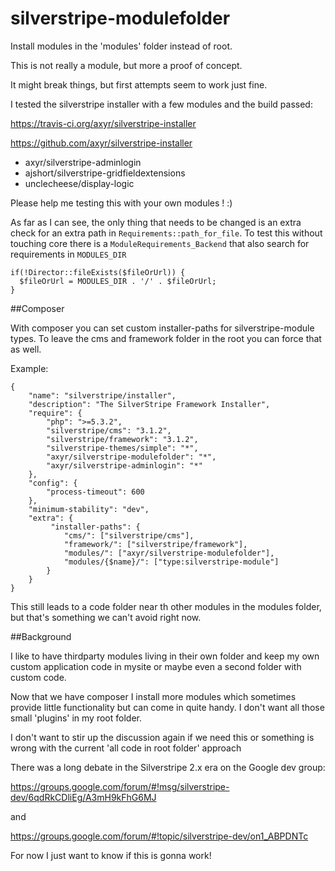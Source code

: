 silverstripe-modulefolder
=========================

Install modules in the 'modules' folder instead of root.

This is not really a module, but more a proof of concept.

It might break things, but first attempts seem to work just fine.

I tested the silverstripe installer with a few modules and the build passed:

https://travis-ci.org/axyr/silverstripe-installer

https://github.com/axyr/silverstripe-installer

- axyr/silverstripe-adminlogin
- ajshort/silverstripe-gridfieldextensions
- unclecheese/display-logic

Please help me testing this with your own modules ! :)

As far as I can see, the only thing that needs to be changed is an extra check for an extra path in `Requirements::path_for_file`.
To test this without touching core there is a `ModuleRequirements_Backend` that also search for requirements in `MODULES_DIR`

	if(!Director::fileExists($fileOrUrl)) {
	  $fileOrUrl = MODULES_DIR . '/' . $fileOrUrl;
	}

##Composer

With composer you can set custom installer-paths for silverstripe-module types.
To leave the cms and framework folder in the root you can force that as well.

Example:

	{
		"name": "silverstripe/installer",
		"description": "The SilverStripe Framework Installer",
		"require": {
			"php": ">=5.3.2",
			"silverstripe/cms": "3.1.2",
			"silverstripe/framework": "3.1.2",
			"silverstripe-themes/simple": "*",
			"axyr/silverstripe-modulefolder": "*",
			"axyr/silverstripe-adminlogin": "*"
		},
		"config": {
			"process-timeout": 600	
		},
		"minimum-stability": "dev",
		"extra": {
			 "installer-paths": {
				"cms/": ["silverstripe/cms"],
				"framework/": ["silverstripe/framework"],
				"modules/": ["axyr/silverstripe-modulefolder"],
				"modules/{$name}/": ["type:silverstripe-module"]
			}
		}
	}

This still leads to a code folder near th other modules in the modules folder, but that's something we can't avoid right now.


##Background

I like to have thirdparty modules living in their own folder and keep my own custom application code in mysite or maybe even a second folder with custom code.

Now that we have composer I install more modules which sometimes provide little functionality but can come in quite handy.
I don't want all those small 'plugins' in my root folder.

I don't want to stir up the discussion again if we need this or something is wrong with the current 'all code in root folder' approach

There was a long debate in the Silverstripe 2.x era on the Google dev group:

https://groups.google.com/forum/#!msg/silverstripe-dev/6qdRkCDliEg/A3mH9kFhG6MJ

and
 
https://groups.google.com/forum/#!topic/silverstripe-dev/on1_ABPDNTc

For now I just want to know if this is gonna work!
